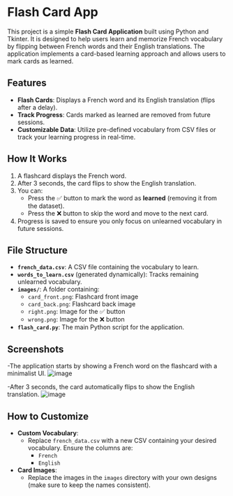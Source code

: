 # Flash Card App
This project is a simple **Flash Card Application** built using Python and Tkinter. It is designed to help users learn and memorize French vocabulary by flipping between French words and their English translations. The application implements a card-based learning approach and allows users to mark cards as learned.

## Features
- **Flash Cards**: Displays a French word and its English translation (flips after a delay).
- **Track Progress**: Cards marked as learned are removed from future sessions.
- **Customizable Data**: Utilize pre-defined vocabulary from CSV files or track your learning progress in real-time.

## How It Works
1. A flashcard displays the French word.
2. After 3 seconds, the card flips to show the English translation.
3. You can:
    - Press the ✅ button to mark the word as **learned** (removing it from the dataset).
    - Press the ❌ button to skip the word and move to the next card.
4. Progress is saved to ensure you only focus on unlearned vocabulary in future sessions.

## File Structure
- **`french_data.csv`**: A CSV file containing the vocabulary to learn.
- **`words_to_learn.csv`** (generated dynamically): Tracks remaining unlearned vocabulary.
- **`images/`**: A folder containing:
    - `card_front.png`: Flashcard front image
    - `card_back.png`: Flashcard back image
    - `right.png`: Image for the ✅ button
    - `wrong.png`: Image for the ❌ button
- **`flash_card.py`**: The main Python script for the application.

## Screenshots
-The application starts by showing a French word on the flashcard with a minimalist UI.
![image](https://github.com/user-attachments/assets/26d45137-2a73-4784-b843-d5c49b004407)

-After 3 seconds, the card automatically flips to show the English translation.
![image](https://github.com/user-attachments/assets/27a974f2-3158-4d9d-8d75-53167703dc2b)


## How to Customize
- **Custom Vocabulary**:
    - Replace `french_data.csv` with a new CSV containing your desired vocabulary. Ensure the columns are:
        - `French`
        - `English`
- **Card Images**:
    - Replace the images in the `images` directory with your own designs (make sure to keep the names consistent).
